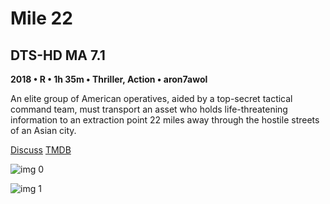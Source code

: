 # Mile 22

## DTS-HD MA 7.1

**2018 • R • 1h 35m • Thriller, Action • aron7awol**

An elite group of American operatives, aided by a top-secret tactical command team, must transport an asset who holds life-threatening information to an extraction point 22 miles away through the hostile streets of an Asian city.

[Discuss](https://www.avsforum.com/threads/bass-eq-for-filtered-movies.2995212/post-57104318)  [TMDB](347375)

![img 0](https://i.imgur.com/SLIeSXH.jpg)

![img 1](https://i.imgur.com/AiQwAOF.jpg)

